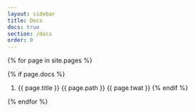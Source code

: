 ```yaml
---
layout: sidebar
title: Docs
docs: true
section: /docs
order: 0
---
```


{% for page in site.pages %}

{% if page.docs %}
1. {{ page.title }} {{ page.path }} {{ page.twat }}
{% endif %}

{% endfor %}
